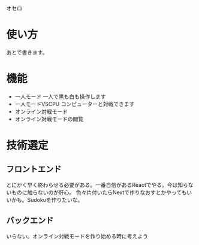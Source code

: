 オセロ

# 使い方
あとで書きます。

# 機能
- 一人モード 一人で黒も白も操作します
- 一人モードVSCPU コンピューターと対戦できます
- オンライン対戦モード
- オンライン対戦モードの閲覧

# 技術選定

## フロントエンド
とにかく早く終わらせる必要がある。一番自信があるReactでやる。今は知らないものに触らないのが肝心。
色々片付いたらNextで作りなおすとかやってもいいかも。Sudokuを作りたいな。

## バックエンド
いらない。オンライン対戦モードを作り始める時に考えよう